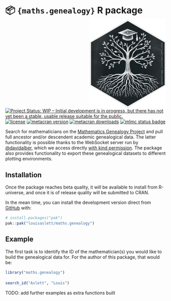# 📦 `{maths.genealogy}` R package <img src="man/figures/logo.png" align="right" height="278" alt="" />

[![Project Status: WIP – Initial development is in progress, but there has not yet been a stable, usable release suitable for the public.](https://www.repostatus.org/badges/latest/wip.svg)](https://www.repostatus.org/#wip)
[![license](https://img.shields.io/badge/license-GPL%20%28%3E=%202%29-brightgreen.svg?style=flat)](https://www.gnu.org/licenses/gpl-2.0.html)
[![metacran version](https://www.r-pkg.org/badges/version/maths.genealogy)](https://cran.r-project.org/package=maths.genealogy)
[![metacran downloads](https://cranlogs.r-pkg.org/badges/grand-total/maths.genealogy)](https://cran.r-project.org/package=maths.genealogy)
[![mlmc status badge](https://louisaslett.r-universe.dev/badges/maths.genealogy)](https://louisaslett.r-universe.dev/maths.genealogy)

Search for mathematicians on the [Mathematics Genealogy Project](https://mathgenealogy.org/) and pull full ancestor and/or descendent academic genealogical data.
The latter functionality is possible thanks to the WebSocket server run by [@davidalber](https://github.com/davidalber), which we access directly [with kind permission](https://github.com/davidalber/geneagrapher/issues/38).
The package also provides functionality to export these genealogical datasets to different plotting environments.

## Installation

Once the package reaches beta quality, it will be available to install from R-universe, and once it is of release quality will be submitted to CRAN.

In the mean time, you can install the development version direct from [GitHub](https://github.com/) with:

``` r
# install.packages("pak")
pak::pak("louisaslett/maths.genealogy")
```

## Example

The first task is to identify the ID of the mathematician(s) you would like to build the genealogical data for.
For the author of this package, that would be:

``` r
library("maths.genealogy")

search_id("Aslett", "Louis")
```

TODO: add further examples as extra functions built
